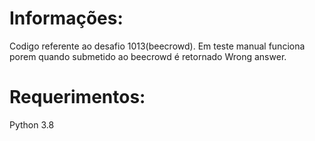 # Informações:

Codigo referente ao desafio 1013(beecrowd).
Em teste manual funciona porem quando submetido ao beecrowd é retornado Wrong answer.

# Requerimentos:

Python 3.8